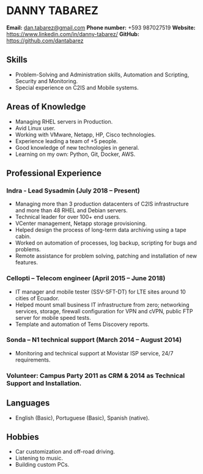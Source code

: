 # DANNY TABAREZ

**Email:** dan.tabarez@gmail.com
**Phone number:** +593 987027519
**Website:** https://www.linkedin.com/in/danny-tabarez/
**GitHub:** https://github.com/dantabarez

## Skills

- Problem-Solving and Administration skills, Automation and Scripting, Security and Monitoring.
- Special experience on C2IS and Mobile systems.

## Areas of Knowledge

- Managing RHEL servers in Production.
- Avid Linux user.
- Working with VMware, Netapp, HP, Cisco technologies.
- Experience leading a team of +5 people.
- Good knowledge of new technologies in general.
- Learning on my own: Python, Git, Docker, AWS.

## Professional Experience

### Indra - Lead Sysadmin (July 2018 – Present)

- Managing more than 3 production datacenters of C2IS infrastructure and more than 48 RHEL and Debian servers.
- Technical leader for over 100+ end users.
- VCenter management, Netapp storage provisioning.
- Helped design the process of long-term data archiving using a tape cabin.
- Worked on automation of processes, log backup, scripting for bugs and problems.
- Remote assistance for problem solving, patching and installation of new features.

### Cellopti – Telecom engineer (April 2015 – June 2018)

- IT manager and mobile tester (SSV-SFT-DT) for LTE sites around 10 cities of Ecuador.
- Helped mount small business IT infrastructure from zero; networking services, storage, firewall configuration for VPN and cVPN, public FTP server for mobile speed tests.
- Template and automation of Tems Discovery reports.

### Sonda – N1 technical support (March 2014 – August 2014)

- Monitoring and technical support at Movistar ISP service, 24/7 requirements.

### Volunteer: Campus Party 2011 as CRM & 2014 as Technical Support and Installation.

## Languages

- English (Basic), Portuguese (Basic), Spanish (native).

## Hobbies

- Car customization and off-road driving.
- Listening to music.
- Building custom PCs.
